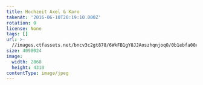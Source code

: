 ```yaml
---
title: Hochzeit Axel & Karo
takenAt: '2016-06-10T20:19:10.000Z'
rotation: 0
license: None
tags: []
url: >-
  //images.ctfassets.net/bncv3c2gt878/6WkFB1gY8JJAoszhqnjoqO/0b1ebfa00eae7066a57800c28083bc9c/hochzeit-axel--karo_28178446295_o
size: 4098024
image:
  width: 2868
  height: 4310
contentType: image/jpeg
---
```



